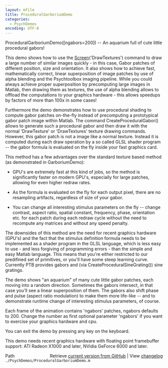 ```yaml
---
layout: mfile
title: ProceduralGarboriumDemo
categories:
  - PsychDemos
encoding: UTF-8
---
```


ProceduralGarboriumDemo\(\[ngabors=200\]\) -- An aquarium full of cute little procedural gabors\!

This demo shows how to use the [Screen](/docs/Screen)\('DrawTextures'\) command to draw a
large number of similar images quickly - in this case, Gabor patches of
different position, size and orientation. It also shows how to achieve
fast, mathematically correct, linear superposition of image patches by
use of alpha blending and the Psychtoolbox imaging pipeline. While you
could always achieve proper superposition by precomputing large images in
Matlab, then drawing them as textures, the use of alpha blending allows
to offload the computations to your graphics hardware - this allows
speedups by factors of more than 100x in some cases\!

Furthermore the demo demonstrates how to use procedural shading to
compute gabor patches on-the-fly instead of precomputing a prototypical
gabor patch image within Matlab. The command CreateProceduralGabor\(\)
allows to generate such a procedural gabor and then draw it with the
normal 'DrawTexture' or 'DrawTextures' texture drawing commands. However,
this gabor patch is not a image like a normal texture. Instead it is
computed during each draw operation by a so called GLSL shader program --
the gabor formula is evaluated on the fly inside your fast graphics card.

This method has a few advantages over the standard texture based method
\(as demonstrated in GarboriumDemo\):

- GPU's are extremely fast at this kind of jobs, so the method is
significantly faster on modern GPU's, especially for large patches,
allowing for even higher redraw rates.

- As the formula is evaluated on the fly for each output pixel, there are
no resampling artifacts, regardless of size of your gabor.

- You can change all interesting stimulus parameters on the fly -- change
contrast, aspect ratio, spatial constant, frequency, phase, orientation
etc. for each patch during each redraw cycle without the need to
recompute any matrices and without any speed penalty.

The downsides of this method are the need for recent graphics hardware
\(GPU's\) and the fact that the stimulus definition formula needs to be
implemented as a shader program in the GLSL language, which is less easy
to use - and less forgiving of programming errors - than the simple and
easy Matlab language. This means that you're either restricted to our
predifined set of primitives, or you'll have some steep learning curve.
Currently PTB provides gabors and \(via CreateProceduralSineGrating\(\)\)
sine gratings.

The demo shows "an aquarium" of many cute little gabor patches, each moving
into a random direction. Sometimes the gabors intersect, in that case
you'll see a linear superposition of them. The gabors also shift phase
and pulse \(aspect ratio modulation\) to make them more life-like -- and to
demonstrate runtime change of interesting stimulus parameters, of course.

Each frame of the animation contains 'ngabors' patches, ngabors defaults
to 200. Change the number as first optional parameter 'ngabors' if you want
to exercise your graphics hardware and cpu.

You can exit the demo by pressing any key on the keyboard.

This demo needs recent graphics hardware with floating point framebuffer
support: ATI Radeon X1000 and later, NVidia GeForce 6000 and later.


<div class="code_header" style="text-align:right;">
  <span style="float:left;">Path&nbsp;&nbsp;</span> <span class="counter">Retrieve <a href=
  "https://raw.github.com/Psychtoolbox-3/Psychtoolbox-3/beta/./PsychDemos/ProceduralGarboriumDemo.m">current version from GitHub</a> | View <a href=
  "https://github.com/Psychtoolbox-3/Psychtoolbox-3/commits/beta/./PsychDemos/ProceduralGarboriumDemo.m">changelog</a></span>
</div>
<div class="code">
  <code>./PsychDemos/ProceduralGarboriumDemo.m</code>
</div>
